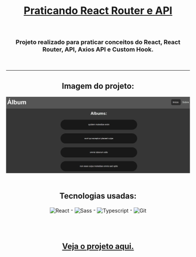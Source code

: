 <h1 align="center"> <a href="https://praticando-react-router-e-axios-qqjw2k35s.vercel.app/"> Praticando React Router e API </a></h1>

<br />

<h3 align='center'> Projeto realizado para praticar conceitos do React, React Router, API, Axios API e Custom Hook. </h3>

<br />

---------------------------------------

<div align = "center">
  <h2>Imagem do projeto:</h2>
  <img src='./public/foto_do_projeto.png' alt='Imagem do projeto' title='Imagem do projeto'>
</div>
<br>

<div align = "center">
  <h2>Tecnologias usadas:</h2>
  <img align = "center" width="50px" src = "https://cdn.jsdelivr.net/gh/devicons/devicon/icons/react/react-original-wordmark.svg" alt='React' title='React'> -
  <img align = "center" width="50px" src = "https://cdn.jsdelivr.net/gh/devicons/devicon/icons/sass/sass-original.svg" alt='Sass' title='Sass'> -
  <img align = "center" width="50px" src = "https://cdn.jsdelivr.net/gh/devicons/devicon/icons/typescript/typescript-original.svg" alt='Typescript' title='Typescript'> -
  <img align = "center" width="50px" src = "https://cdn.jsdelivr.net/gh/devicons/devicon/icons/git/git-plain-wordmark.svg" alt='Git' title='Git'>
  
  <br><br>

  ## <a href = "https://praticando-react-router-e-axios-qqjw2k35s.vercel.app/"> Veja o projeto aqui. </a>
</div>
